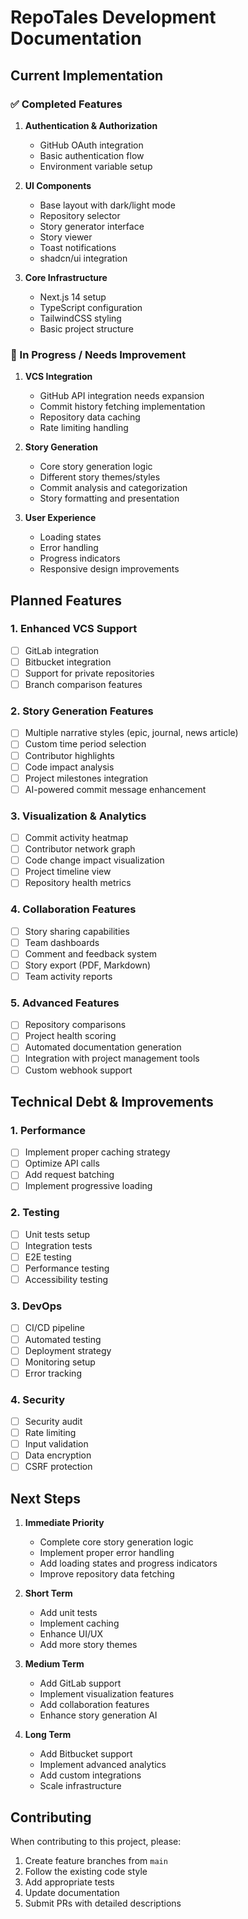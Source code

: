 # RepoTales Development Documentation

## Current Implementation

### ✅ Completed Features

1. **Authentication & Authorization**

   - GitHub OAuth integration
   - Basic authentication flow
   - Environment variable setup

2. **UI Components**

   - Base layout with dark/light mode
   - Repository selector
   - Story generator interface
   - Story viewer
   - Toast notifications
   - shadcn/ui integration

3. **Core Infrastructure**
   - Next.js 14 setup
   - TypeScript configuration
   - TailwindCSS styling
   - Basic project structure

### 🚧 In Progress / Needs Improvement

1. **VCS Integration**

   - GitHub API integration needs expansion
   - Commit history fetching implementation
   - Repository data caching
   - Rate limiting handling

2. **Story Generation**

   - Core story generation logic
   - Different story themes/styles
   - Commit analysis and categorization
   - Story formatting and presentation

3. **User Experience**
   - Loading states
   - Error handling
   - Progress indicators
   - Responsive design improvements

## Planned Features

### 1. Enhanced VCS Support

- [ ] GitLab integration
- [ ] Bitbucket integration
- [ ] Support for private repositories
- [ ] Branch comparison features

### 2. Story Generation Features

- [ ] Multiple narrative styles (epic, journal, news article)
- [ ] Custom time period selection
- [ ] Contributor highlights
- [ ] Code impact analysis
- [ ] Project milestones integration
- [ ] AI-powered commit message enhancement

### 3. Visualization & Analytics

- [ ] Commit activity heatmap
- [ ] Contributor network graph
- [ ] Code change impact visualization
- [ ] Project timeline view
- [ ] Repository health metrics

### 4. Collaboration Features

- [ ] Story sharing capabilities
- [ ] Team dashboards
- [ ] Comment and feedback system
- [ ] Story export (PDF, Markdown)
- [ ] Team activity reports

### 5. Advanced Features

- [ ] Repository comparisons
- [ ] Project health scoring
- [ ] Automated documentation generation
- [ ] Integration with project management tools
- [ ] Custom webhook support

## Technical Debt & Improvements

### 1. Performance

- [ ] Implement proper caching strategy
- [ ] Optimize API calls
- [ ] Add request batching
- [ ] Implement progressive loading

### 2. Testing

- [ ] Unit tests setup
- [ ] Integration tests
- [ ] E2E testing
- [ ] Performance testing
- [ ] Accessibility testing

### 3. DevOps

- [ ] CI/CD pipeline
- [ ] Automated testing
- [ ] Deployment strategy
- [ ] Monitoring setup
- [ ] Error tracking

### 4. Security

- [ ] Security audit
- [ ] Rate limiting
- [ ] Input validation
- [ ] Data encryption
- [ ] CSRF protection

## Next Steps

1. **Immediate Priority**

   - Complete core story generation logic
   - Implement proper error handling
   - Add loading states and progress indicators
   - Improve repository data fetching

2. **Short Term**

   - Add unit tests
   - Implement caching
   - Enhance UI/UX
   - Add more story themes

3. **Medium Term**

   - Add GitLab support
   - Implement visualization features
   - Add collaboration features
   - Enhance story generation AI

4. **Long Term**
   - Add Bitbucket support
   - Implement advanced analytics
   - Add custom integrations
   - Scale infrastructure

## Contributing

When contributing to this project, please:

1. Create feature branches from `main`
2. Follow the existing code style
3. Add appropriate tests
4. Update documentation
5. Submit PRs with detailed descriptions
